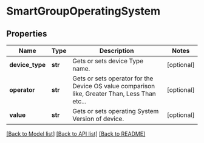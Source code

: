 # SmartGroupOperatingSystem

## Properties
Name | Type | Description | Notes
------------ | ------------- | ------------- | -------------
**device_type** | **str** | Gets or sets device Type name. | [optional] 
**operator** | **str** | Gets or sets operator for the Device OS value comparison like, Greater Than, Less Than etc... | [optional] 
**value** | **str** | Gets or sets operating System Version of device. | [optional] 

[[Back to Model list]](../README.md#documentation-for-models) [[Back to API list]](../README.md#documentation-for-api-endpoints) [[Back to README]](../README.md)


